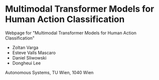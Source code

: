 # Multimodal Transformer Models for Human Action Classification

Webpage for "Multimodal Transformer Models for Human Action Classification"
- Zoltan Varga
- Esteve Valls Mascaro
- Daniel Sliwowski
- Dongheui Lee

Autonomous Systems, TU Wien, 1040 Wien
